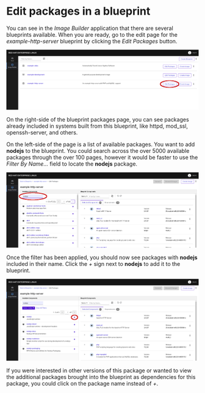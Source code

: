# Edit packages in a blueprint

You can see in the *Image Builder* application that there are several 
blueprints available. When you are ready, go to the edit page for the 
*example-http-server* blueprint by clicking the *Edit Packages* 
button.

![Navigate to Edit Packages](./assets/Nav-Edit.png)

On the right-side of the blueprint packages page, you can see packages already
included in systems built from this blueprint, like httpd, mod_ssl, 
openssh-server, and others.

On the left-side of the page is a list of available packages.  You want to
add __nodejs__ to the blueprint.  You could search across the over 5000
available packages through the over 100 pages, however it would be faster to
use the *Filter By Name...* field to locate the __nodejs__ package.

![Filter Available Components](./assets/Filter-Components.png)

Once the filter has been applied, you should now see packages with __nodejs__
included in their name.  Click the *+* sign next to **nodejs** to add it to
the blueprint.

![Add Component](./assets/Add-Component.png)

If you were interested in other versions of this package or wanted to view the
additional packages brought into the blueprint as dependencies for this package,
you could click on the package name instead of *+*.
